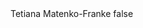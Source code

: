 <?xml version="1.0" encoding="UTF-8"?>
<CustomMetadata xmlns="http://soap.sforce.com/2006/04/metadata">
    <label>Tetiana Matenko-Franke</label>
    <protected>false</protected>
</CustomMetadata>
